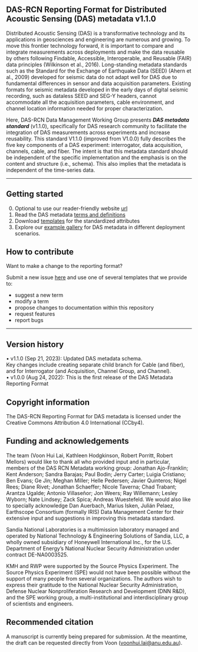 ## DAS-RCN Reporting Format for Distributed Acoustic Sensing (DAS) metadata v1.1.0

Distributed Acoustic Sensing (DAS) is a transformative technology and its applications in geosciences and engineering are numerous and growing. To move this frontier technology forward, it is important to compare and integrate measurements across deployments and make the data reusable by others following Findable, Accessible, Interoperable, and Reusable (FAIR) data principles (Wilkinson et al., 2016). Long-standing metadata standards such as the Standard for the Exchange of Earthquake Data (SEED) (Ahern et al., 2009) developed for seismic data do not adapt well for DAS due to fundamental differences in sensor and data acquisition parameters. Existing formats for seismic metadata developed in the early days of digital seismic recording, such as dataless SEED and SEG-Y headers, cannot accommodate all the acquisition parameters, cable environment, and channel location information needed for proper characterization.

Here, DAS-RCN Data Management Working Group presents ***DAS metadata standard*** (v1.1.0), specifically for DAS research community to facilitate the integration of DAS measurements across experiments and increase reusability. This standard V1.1.0 (improved from V1.0.0) fully describes the five key components of a DAS experiment: interrogator, data acquisition, channels, cable, and fiber. The intent is that this metadata standard should be independent of the specific implementation and the emphasis is on the content and structure (i.e., schema). This also implies that the metadata is independent of the time-series data. 


--- 

## Getting started  

0. Optional to use our reader-friendly website [url](https://das-metadata.gitbook.io/das-metadata-standard-by-das-rcn/)
1. Read the DAS metadata [terms and definitions](./term/README.md)
2. Download [templates](./template/README.md) for the standardized attributes
3. Explore our [example gallery](./example/README.md) for DAS metadata in different deployment scenarios.

## How to contribute  

Want to make a change to the reporting format? 

Submit a new issue [here](https://github.com/vhlai-seis/DAS_metadata/blob/main/contribute.md) and use one of several templates that we provide to: 
- suggest a new term
- modify a term
- propose changes to documentation within this repository
- request features 
- report bugs

---

## Version history 
• v1.1.0 (Sep 21, 2023): Updated DAS metadata schema. \
Key changes include creating separate child branch for Cable (and fiber), and for Interrogator (and Acquisition, Channel Group, and Channel). \
• v1.0.0 (Aug 24, 2022): This is the first release of the DAS Metadata Reporting Format

## Copyright information  

The DAS-RCN Reporting Format for DAS metadata is licensed under the Creative Commons Attribution 4.0 International (CCby4).

## Funding and acknowledgements  

The team (Voon Hui Lai, Kathleen Hodgkinson, Robert Porritt, Robert Mellors) would like to thank all who provided input and in particular, members of the DAS RCN Metadata working group: Jonathan Ajo-Franklin; Kent Anderson; Sandra Barajas; Paul Bodin; Jerry Carter; Luigia Cristiano; Ben Evans; Ge Jin; Meghan Miller; Helle Pedersen; Javier Quinteros; Nigel Rees; Diane Rivet; Jonathan Schaeffer; Nicole Taverna; Chad Trabant; Arantza Ugalde; Antonio Villaseñor; Jon Weers; Ray Willemann; Lesley Wyborn; Nate Lindsey; Zack Spica; Andreas Wuestefeld. We would also like to specially acknowledge Dan Auerbach, Marius Isken, Julián Pelaez, Earthscope Consortium (formally IRIS) Data Management Center for their extensive input and suggestions in improving this metadata standard.

Sandia National Laboratories is a multimission laboratory managed and operated by National Technology & Engineering Solutions of Sandia, LLC, a wholly owned subsidiary of Honeywell International Inc., for the U.S. Department of Energy’s National Nuclear Security Administration under contract DE-NA0003525.

KMH and RWP were supported by the Source Physics Experiment. The Source Physics Experiment (SPE) would not have been possible without the support of many people from several organizations. The authors wish to express their gratitude to the National Nuclear Security Administration, Defense Nuclear Nonproliferation Research and Development (DNN R&D), and the SPE working group, a multi-institutional and interdisciplinary group of scientists and engineers.

## Recommended citation  

A manuscript is currently being prepared for submission. At the meantime, the draft can be requested directly from Voon (voonhui.lai@anu.edu.au). 


